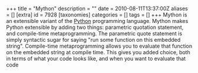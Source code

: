 +++
title = "Mython"
description = ""
date = 2010-08-11T13:37:00Z
aliases = []
[extra]
id = 7928
[taxonomies]
categories = []
tags = []
+++
Mython is an extensible variant of the [Python](https://rosettacode.org/wiki/Python) programming language. Mython makes Python extensible by adding two things: parametric quotation statement, and compile-time metaprogramming. The parametric quote statement is simply syntactic sugar for saying "run some function on this embedded string". Compile-time metaprogramming allows you to evaluate that function on the embedded string at compile time. This gives you added choice, both in terms of what your code looks like, and when you want to evaluate that code
